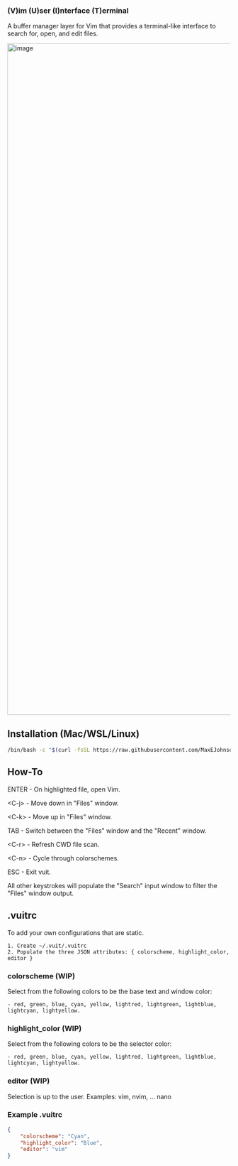 ### (V)im (U)ser (I)nterface (T)erminal

A buffer manager layer for Vim that provides a terminal-like interface to search for, open, and edit files.

<img width="1512" alt="image" src="https://github.com/user-attachments/assets/5c355911-d516-4b1d-b709-e0b55b0b48ac" />

## Installation (Mac/WSL/Linux)

```bash
/bin/bash -c "$(curl -fsSL https://raw.githubusercontent.com/MaxEJohnson/vuit/main/install.sh)"
```

## How-To

ENTER - On highlighted file, open Vim.

\<C-j\> - Move down in "Files" window.

\<C-k\> - Move up in "Files" window.

TAB - Switch between the "Files" window and the "Recent" window.

\<C-r\> - Refresh CWD file scan.

\<C-n\> - Cycle through colorschemes.

ESC - Exit vuit.

All other keystrokes will populate the "Search" input window to filter the "Files" window output.

## .vuitrc

To add your own configurations that are static.

    1. Create ~/.vuit/.vuitrc
    2. Populate the three JSON attributes: { colorscheme, highlight_color, editor }

### colorscheme (WIP)

Select from the following colors to be the base text and window color:

    - red, green, blue, cyan, yellow, lightred, lightgreen, lightblue, lightcyan, lightyellow.

### highlight_color (WIP)

Select from the following colors to be the selector color:

    - red, green, blue, cyan, yellow, lightred, lightgreen, lightblue, lightcyan, lightyellow.

### editor (WIP)

Selection is up to the user. Examples: vim, nvim, ... nano 

### Example .vuitrc

```json
{
    "colorscheme": "Cyan",
    "highlight_color": "Blue",
    "editor": "vim"
}
```
